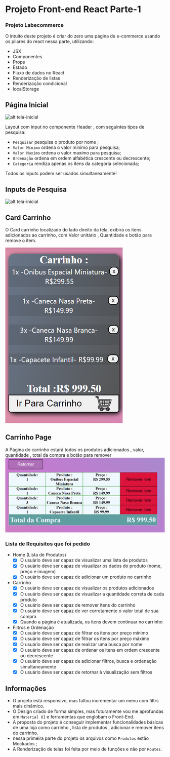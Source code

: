 # Projeto Front-end React  Parte-1
 

### Projeto  Labecommerce  

O intuito deste projeto é criar do zero uma página de e-commerce usando os pilares do react nessa parte, utilizando: 
- JSX
- Componentes
- Props
- Estado
- Fluxo de dados no React
- Renderização de listas
- Renderização condicional
- localStorage
 
## Página Inicial 
![alt tela-inicial](/labecommerce/src/assets/Gifs/telaInicial.gif)

 Layout com input no componente Header , com seguintes tipos de pesquisa: 
 - ```Pesquisar``` pesquisa o produto por nome ;
 - ```Valor Mínimo``` ordena o valor mínimo para pesquisa;
 - ```Valor Maxímo``` ordena o valor maxímo para pesquisa;
 - ```Ordenação``` ordena em ordem alfabética crescente ou decrescente;
 - ```Categoria``` rendiza apenas os itens da categoria selecionada;

Todos os inputs podem ser usados simultaneamente!
 ## Inputs de Pesquisa
 ![alt tela-inicial](/labecommerce/src/assets/Gifs/inputPesquisa.gif)
 ## Card Carrinho 
  O Card carrinho localizado do lado direito da tela, exibirá os itens adicionados ao carrinho, com Valor unitário , Quantidade e botão para remove o item.
 
 ![alt cardcarrinho](/labecommerce/src/assets/Imagens/cardCarrinho.png)

## Carrinho Page 

A Página do carrinho estará todos os produtos adicionados , valor, quantidade , total da compra e botão para remover
![alt carrinhoPAge](/labecommerce/src/assets/Imagens/carrinhoPage.png)



 ### Lista de Requisitos que foi pedido
- Home (Lista de Produtos)
    - [x]  O usuário deve ser capaz de visualizar uma lista de produtos
    - [x]  O usuário deve ser capaz de visualizar os dados do produto (nome, preço e imagem)
    - [x]  O usuário deve ser capaz de adicionar um produto no carrinho
- Carrinho
    - [x]  O usuário deve ser capaz de visualizar os produtos adicionados
    - [x]  O usuário deve ser capaz de visualizar a quantidade correta de cada produto
    - [x]  O usuário deve ser capaz de remover itens do carrinho
    - [x]  O usuário deve ser capaz de ver corretamente o valor total de sua compra
    - [x]  Quando a página é atualizada, os itens devem continuar no carrinho
- Filtros e Ordenação
    - [x]  O usuário deve ser capaz de filtrar os itens por preço mínimo
    - [x]  O usuário deve ser capaz de filtrar os itens por preço máximo
    - [x]  O usuário deve ser capaz de realizar uma busca por nome
    - [x]  O usuário deve ser capaz de ordenar os itens em ordem crescente ou decrescente
    - [x]  O usuário deve ser capaz de adicionar  filtros, busca e ordenação simultaneamente
    - [x]  O usuário deve ser capaz de retornar à visualização sem filtros

## Informações 
 - O projeto está responsivo, mas faltou incrementar um menu com filtrs mais dinâmico. 
 - O Design criado de forma simples, mas futuramente vou me aprofundas em  ```Material UI``` e ferramentas que englobam o Front-End.
 -  A proposta do projeto é conseguir implementar funcionalidades básicas de uma loja como carrinho , lista de produtos , adicionar e remover itens do carrinho.
 -  nessa primeira parte do projeto os arquivos como ```Produtos``` estão Mockados  ;
 - A Renderização de telas foi feita por meio de funções e não por ```Routes```.
 
